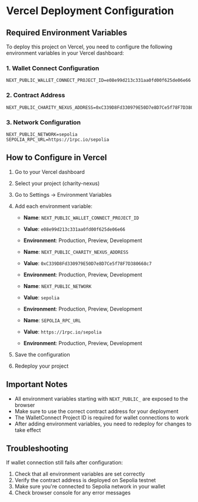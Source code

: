 # Vercel Deployment Configuration

## Required Environment Variables

To deploy this project on Vercel, you need to configure the following environment variables in your Vercel dashboard:

### 1. Wallet Connect Configuration
```
NEXT_PUBLIC_WALLET_CONNECT_PROJECT_ID=e08e99d213c331aa0fd00f625de06e66
```

### 2. Contract Address
```
NEXT_PUBLIC_CHARITY_NEXUS_ADDRESS=0xC339D8Fd330979E50D7e8D7Ce5f78F7D380668c7
```

### 3. Network Configuration
```
NEXT_PUBLIC_NETWORK=sepolia
SEPOLIA_RPC_URL=https://1rpc.io/sepolia
```

## How to Configure in Vercel

1. Go to your Vercel dashboard
2. Select your project (charity-nexus)
3. Go to Settings → Environment Variables
4. Add each environment variable:
   - **Name**: `NEXT_PUBLIC_WALLET_CONNECT_PROJECT_ID`
   - **Value**: `e08e99d213c331aa0fd00f625de06e66`
   - **Environment**: Production, Preview, Development

   - **Name**: `NEXT_PUBLIC_CHARITY_NEXUS_ADDRESS`
   - **Value**: `0xC339D8Fd330979E50D7e8D7Ce5f78F7D380668c7`
   - **Environment**: Production, Preview, Development

   - **Name**: `NEXT_PUBLIC_NETWORK`
   - **Value**: `sepolia`
   - **Environment**: Production, Preview, Development

   - **Name**: `SEPOLIA_RPC_URL`
   - **Value**: `https://1rpc.io/sepolia`
   - **Environment**: Production, Preview, Development

5. Save the configuration
6. Redeploy your project

## Important Notes

- All environment variables starting with `NEXT_PUBLIC_` are exposed to the browser
- Make sure to use the correct contract address for your deployment
- The WalletConnect Project ID is required for wallet connections to work
- After adding environment variables, you need to redeploy for changes to take effect

## Troubleshooting

If wallet connection still fails after configuration:

1. Check that all environment variables are set correctly
2. Verify the contract address is deployed on Sepolia testnet
3. Make sure you're connected to Sepolia network in your wallet
4. Check browser console for any error messages
